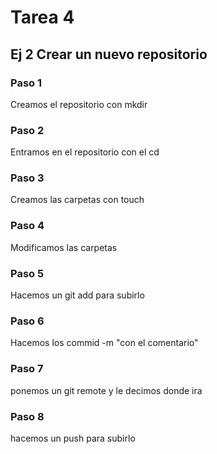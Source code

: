 # Tarea 4
## Ej 2 Crear un nuevo repositorio
### Paso 1
Creamos el repositorio con mkdir  
### Paso 2
Entramos en el repositorio con el cd 
### Paso 3
Creamos las carpetas con touch
### Paso 4
Modificamos las carpetas
### Paso 5
Hacemos un git add para subirlo
### Paso 6 
Hacemos los commid -m "con el comentario"
### Paso 7
ponemos un git remote y le decimos donde ira
### Paso 8
hacemos un push para subirlo
